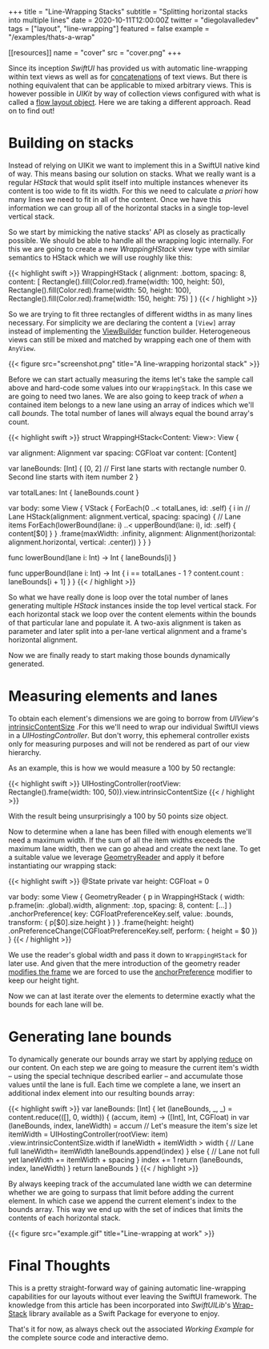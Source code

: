 +++
title = "Line-Wrapping Stacks"
subtitle = "Splitting horizontal stacks into multiple lines"
date = 2020-10-11T12:00:00Z
twitter = "diegolavalledev"
tags = ["layout", "line-wrapping"]
featured = false
example = "/examples/thats-a-wrap"

[[resources]]
  name = "cover"
  src = "cover.png"
+++

Since its inception _SwiftUI_ has provided us with automatic line-wrapping within text views as well as for [concatenations](https://www.hackingwithswift.com/quick-start/swiftui/how-to-combine-text-views-together) of text views. But there is nothing equivalent that can be applicable to mixed arbitrary views. This is however possible in _UIKit_ by way of collection views configured with what is called a [flow layout object](https://developer.apple.com/documentation/uikit/uicollectionviewflowlayout). Here we are taking a different approach. Read on to find out!

<!--more-->

# Building on stacks

Instead of relying on UIKit we want to implement this in a SwiftUI native kind of way. This means basing our solution on stacks. What we really want is a regular _HStack_ that would split itself into multiple instances whenever its content is too wide to fit its width. For this we need to calculate _a priori_ how many lines we need to fit in all of the content. Once we have this information we can group all of the horizontal stacks in a single top-level vertical stack.

So we start by mimicking the native stacks' API as closely as practically possible. We should be able to handle all the wrapping logic internally. For this we are going to create a new _WrappingHStack_ view type with similar semantics to HStack which we will use roughly like this: 

{{< highlight swift  >}}
WrappingHStack (
  alignment: .bottom,
  spacing: 8,
  content: [
    Rectangle().fill(Color.red).frame(width: 100, height: 50),
    Rectangle().fill(Color.red).frame(width: 50, height: 100),
    Rectangle().fill(Color.red).frame(width: 150, height: 75)
  ]
)
{{< / highlight >}}

So we are trying to fit three rectangles of different widths in as many lines necessary. For simplicity we are declaring the content a `[View]` array instead of implementing the  [ViewBuilder](https://developer.apple.com/documentation/swiftui/viewbuilder) function builder. Heterogeneous views can still be mixed and matched by wrapping each one of them with `AnyView`. 

{{< figure src="screenshot.png" title="A line-wrapping horizontal stack" >}}

Before we can start actually measuring the items let's take the sample call above and hard-code some values into our `WrappingStack`.  In this case we are going to need two lanes. We are also going to keep track of _when_ a contained item belongs to a new lane using an array of indices which we'll call _bounds_. The total number of lanes will always equal the bound array's count.

{{< highlight swift  >}}
struct WrappingHStack<Content: View>: View {

  var alignment: Alignment
  var spacing: CGFloat
  var content: [Content]

  var laneBounds: [Int] {
    [0, 2] // First  lane starts with rectangle number 0. Second line starts with item number 2
  }

  var totalLanes: Int {
    laneBounds.count
  }

  var body: some View {
    VStack {
      ForEach(0 ..< totalLanes, id: \.self) { i in
        // Lane
        HStack(alignment: alignment.vertical, spacing: spacing) {
          // Lane items
          ForEach(lowerBound(lane: i) ..< upperBound(lane: i), id: \.self) {
            content[$0]
          }
        }
        .frame(maxWidth: .infinity, alignment: Alignment(horizontal: alignment.horizontal, vertical: .center))
      }
    }
  }

  func lowerBound(lane i: Int) -> Int {
    laneBounds[i]
  }

  func upperBound(lane i: Int) -> Int {
    i == totalLanes - 1 ? content.count : laneBounds[i + 1]
  }
}
{{< / highlight >}}


So what we have really done is loop over the total number of lanes generating multiple _HStack_ instances inside the top level vertical stack. For each horizontal stack we loop over the content elements within the bounds of that particular lane and populate it. A two-axis alignment is taken as parameter and later split into a per-lane vertical alignment and a frame's horizontal alignment.

Now we are finally ready to start making those bounds dynamically generated.

# Measuring elements and lanes

To obtain each element's dimensions we are going to borrow from _UIView_'s [intrinsicContentSize](https://developer.apple.com/documentation/uikit/uiview/1622600-intrinsiccontentsize) .For this we'll need to wrap our individual SwiftUI views in a _UIHostingController_. But don't worry, this ephemeral controller exists only for measuring purposes and will not be rendered as part of our view hierarchy.

As an example, this is how we would measure a 100 by 50 rectangle:

{{< highlight swift  >}}
UIHostingController(rootView: Rectangle().frame(width: 100, 50)).view.intrinsicContentSize
{{< / highlight >}}

With the result being unsurprisingly a 100 by 50 points size object.

Now to determine when a lane has been filled with enough elements we'll need a maximum width. If the sum of all the item widths exceeds the maximum lane width, then we can go ahead and create the next lane. To get a suitable value we leverage [GeometryReader](https://developer.apple.com/documentation/swiftui/geometryreader) and apply it before instantiating our wrapping stack:

{{< highlight swift  >}}
@State private var height: CGFloat = 0

var body: some View {
  GeometryReader { p in
    WrappingHStack (
      width: p.frame(in: .global).width,
      alignment: .top, spacing: 8,
      content: […]
    )
    .anchorPreference(
      key: CGFloatPreferenceKey.self, value: .bounds,
      transform: { p[$0].size.height }
    )
  }
  .frame(height: height)
  .onPreferenceChange(CGFloatPreferenceKey.self, perform: {
    height = $0
  })
}
{{< / highlight >}}

We use the reader's global width and pass it down to `WrappingHStack` for later use. And given that the mere introduction of the geometry reader [modifies the frame](https://swiftui-lab.com/geometryreader-to-the-rescue/) we are forced to use  the [anchorPreference](https://developer.apple.com/documentation/swiftui/rotatedshape/anchorpreference(key:value:transform:)) modifier to keep our height tight.

Now we can at last iterate over the elements to determine exactly what the bounds for each lane will be.

# Generating lane bounds

To dynamically generate our bounds array we start by applying [reduce](https://developer.apple.com/documentation/swift/array/2298686-reduce) on our content. On each step we are going to measure the current item's width – using the special technique described earlier – and accumulate those values until the lane is full. Each time we complete a lane, we insert an additional index element into our resulting bounds array:

{{< highlight swift  >}}
var laneBounds: [Int] {
  let (laneBounds, _, _) =
    content.reduce(([], 0, width)) {
      (accum, item) -> ([Int], Int, CGFloat) in
      var (laneBounds, index, laneWidth) = accum
      // Let's measure the item's size
      let itemWidth = UIHostingController(rootView: item)
        .view.intrinsicContentSize.width
      if laneWidth + itemWidth > width { // Lane full
        laneWidth= itemWidth
        laneBounds.append(index)
      } else { // Lane not full yet
        laneWidth += itemWidth + spacing
      }
      index += 1
      return (laneBounds, index, laneWidth)
  }
  return laneBounds
}
{{< / highlight >}}

By always keeping track of the accumulated lane width we can determine whether we are going to surpass that limit before adding the current element. In which case we append the current element's index to the bounds array. This way we end up with the set of indices that limits the contents of each horizontal stack.

{{< figure src="example.gif" title="Line-wrapping at work" >}}

# Final Thoughts

This is a pretty straight-forward way of gaining automatic line-wrapping capabilities for our layouts without ever leaving the SwiftUI framework. The knowledge from this article has been incorporated into _SwiftUILib_'s [Wrap-Stack](https://github.com/swiftuilib/wrap-stack) library available as a Swift Package for everyone to enjoy.

That's it for now, as always check out the associated _Working Example_ for the complete source code and interactive demo.
